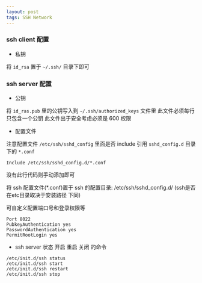 ```yaml
---
layout: post
tags: SSH Network
---
```


### ssh client 配置

- 私钥

将 `id_rsa` 置于 `~/.ssh/` 目录下即可

### ssh server 配置

- 公钥

将 `id_ras.pub` 里的公钥写入到 `~/.ssh/authorized_keys` 文件里 此文件必须每行只包含一个公钥 此文件出于安全考虑必须是 600 权限


- 配置文件

注意配置文件 `/etc/ssh/sshd_config` 里面是否 include 引用 `sshd_config.d` 目录下的 `*.conf`
```
Include /etc/ssh/sshd_config.d/*.conf
```
没有此行代码则手动添加即可

将 ssh 配置文件(*.conf)置于 ssh 的配置目录: /etc/ssh/sshd_config.d/ (ssh是否在etc目录取决于安装路径 下同)

可自定义配置端口号和登录权限等
```
Port 8022
PubkeyAuthentication yes
PasswordAuthentication yes
PermitRootLogin yes
```

- ssh server 状态 开启 重启 关闭 的命令
```
/etc/init.d/ssh status
/etc/init.d/ssh start
/etc/init.d/ssh restart
/etc/init.d/ssh stop
```

